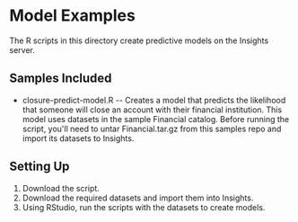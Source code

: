 # Model Examples

The R scripts in this directory create predictive models on the Insights server.

## Samples Included

- closure-predict-model.R -- Creates a model that predicts the likelihood that someone will close an account with their financial institution.
This model uses datasets in the sample Financial catalog. Before running the script, you'll need to untar Financial.tar.gz from this samples repo and import its datasets to Insights.

## Setting Up

1. Download the script.
2. Download the required datasets and import them into Insights.
3. Using RStudio, run the scripts with the datasets to create models.
